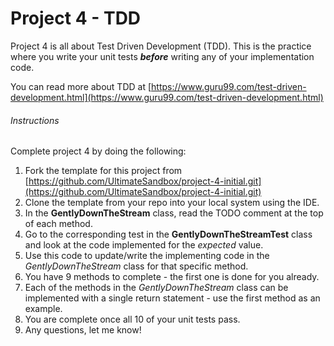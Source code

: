 # Project 4 - TDD

Project 4 is all about Test Driven Development (TDD).  This is the practice where you write your unit tests ***before*** writing any of your implementation code.

You can read more about TDD at [https://www.guru99.com/test-driven-development.html](https://www.guru99.com/test-driven-development.html)

###### Instructions
Complete project 4 by doing the following:
1. Fork the template for this project from [https://github.com/UltimateSandbox/project-4-initial.git](https://github.com/UltimateSandbox/project-4-initial.git)
2. Clone the template from your repo into your local system using the IDE.
3. In the **GentlyDownTheStream** class, read the TODO comment at the top of each method.
4. Go to the corresponding test in the **GentlyDownTheStreamTest** class and look at the code implemented for the *expected* value.
5. Use this code to update/write the implementing code in the *GentlyDownTheStream* class for that specific method.
6. You have 9 methods to complete - the first one is done for you already.
7. Each of the methods in the *GentlyDownTheStream* class can be implemented with a single return statement - use the first method as an example.
8. You are complete once all 10 of your unit tests pass.
9. Any questions, let me know!
